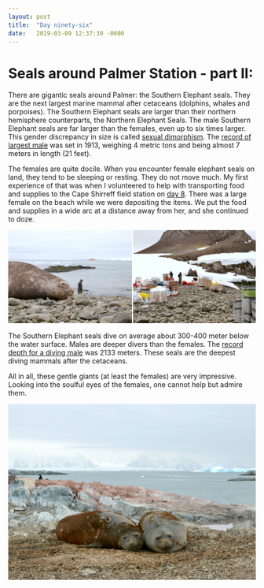 ```yaml
---
layout: post
title:  "Day ninety-six"
date:   2019-03-09 12:37:39 -0600
---
```

# Seals around Palmer Station - part II:
There are gigantic seals around Palmer: the Southern Elephant seals. They are the next largest marine mammal after cetaceans (dolphins, whales and porpoises).  The Southern Elephant seals are larger than their northern hemisphere counterparts, the Northern Elephant Seals. The male Southern Elephant seals are far larger than the females, even up to six times larger. This gender discrepancy in size is called [sexual dimorphism](https://en.wikipedia.org/wiki/Sexual_dimorphism). The [record of largest male](https://books.google.com/books?id=T3FEKopUFkUC&pg=PA61&lpg=PA61&dq=-wikipedia+southern+elephant+seal+possession+bay+1913#v=onepage&q=-wikipedia%20southern%20elephant%20seal%20possession%20bay%201913&f=false) was set in 1913, weighing 4 metric tons and being almost 7 meters in length (21 feet).

The females are quite docile. When you encounter female elephant seals on land, they tend to be sleeping or resting. They do not move much. My first experience of that was when I volunteered to help with transporting food and supplies to the Cape Shirreff field station on [day 8](https://natasjavgestel.github.io/blog/2018/12/11/day-eight). There was a large female on the beach while we were depositing the items. We put the food and supplies in a wide arc at a distance away from her, and she continued to doze. 

![Southern Elephant seal at Cape Shirreff](/assets/blog_photos/190309/ElephantSeal_CapeShirreff.jpg)

The Southern Elephant seals dive on average about 300-400 meter below the water surface. Males are deeper divers than the females. The [record depth for a diving male](https://link.springer.com/article/10.1007/s00300-010-0782-3) was 2133 meters. These seals are the deepest diving mammals after the cetaceans.

All in all, these gentle giants (at least the females) are very impressive. Looking into the soulful eyes of the females, one cannot help but admire them.

![Southern Elephant seals dozing](/assets/blog_photos/190309/ElephantSeals.jpg)
